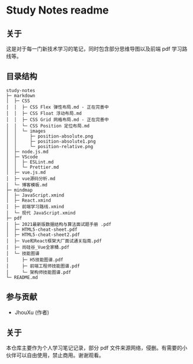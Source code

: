 # Study Notes readme

## 关于

这是对于每一门新技术学习的笔记，同时包含部分思维导图以及前端 pdf 学习路线等。

## 目录结构

```
study-notes
├─ markdown
│  ├─ CSS
│  │  ├─ CSS Flex 弹性布局.md - 正在完善中
│  │  ├─ CSS Float 浮动布局.md
│  │  ├─ CSS Grid 网格布局.md - 正在完善中
│  │  └─ CSS Position 定位布局.md
│  │  └─ images
│  │     ├─ position-absolute.png
│  │     ├─ position-absolute1.png
│  │     └─ position-relative.png
│  ├─ node.js.md
│  ├─ VScode
│  │  ├─ ESLint.md
│  │  └─ Prettier.md
│  ├─ vue.js.md
│  ├─ vue源码分析.md
│  └─ 博客模板.md
├─ mindmap
│  ├─ JavaScript.xmind
│  ├─ React.xmind
│  ├─ 前端学习路线.xmind
│  └─ 现代 JavaScript.xmind
├─ pdf
│  ├─ 2021最新版数据结构与算法面试题手册 .pdf
│  ├─ HTML5-cheat-sheet.pdf
│  ├─ HTML5-cheat-sheet2.pdf
│  ├─ Vue和React框架大厂面试通关指南.pdf
│  ├─ 尚硅谷_Vue全家桶.pdf
│  └─ 技能图谱
│     ├─ H5技能图谱.pdf
│     ├─ 前端工程师技能图谱.pdf
│     └─ 架构师技能图谱.pdf
└─ README.md
```

## 参与贡献

- JhouXu (作者)

## 关于

本仓库主要作为个人学习笔记记录，部分 pdf 文件来源网络，侵删。有需要的小伙伴可以自由使用，禁止商用。谢谢观看。